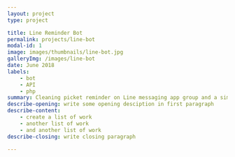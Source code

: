 ```yaml
---
layout: project
type: project

title: Line Reminder Bot
permalink: projects/line-bot
modal-id: 1
image: images/thumbnails/line-bot.jpg
galleryImg: /images/line-bot
date: June 2018
labels:
    - bot
    - API
    - php
summary: Cleaning picket reminder on Line messaging app group and a simple ask-answer bot.
describe-opening: write some opening desciption in first paragraph
describe-content:
    - create a list of work
    - another list of work
    - and another list of work
describe-closing: write closing paragraph

---
```

